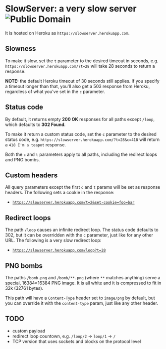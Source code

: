 # SlowServer: a very slow server ![Public Domain](https://pypip.in/license/intperm/badge.png)

It is hosted on Heroku as `https://slowserver.herokuapp.com`.

## Slowness

To make it slow, set the `t` parameter to the desired timeout in seconds, e.g.
`https://slowserver.herokuapp.com/?t=28` will take 28 seconds to return a
response.

**NOTE:** the default Heroku timeout of 30 seconds still applies. If you
specify a timeout longer than that, you'll also get a 503 response from Heroku,
regardless of what you've set in the `c` parameter.

## Status code

By default, it returns empty **200 OK** responses for all paths except `/loop`,
which defaults to **302 Found**.

To make it return a custom status code, set the `c` parameter to the desired
status code, e.g. `https://slowserver.herokuapp.com/?t=28&c=418` will return a
`418 I'm a teapot` response.

Both the `c` and `t` parameters apply to all paths, including the redirect
loops and PNG bombs.

## Custom headers

All query parameters except the first `c` and `t` params will be set as
response headers. The following sets a cookie in the response:

* [`https://slowserver.herokuapp.com/t=2&set-cookie=foo=bar`][2]

[2]: https://slowserver.herokuapp.com/t=2&set-cookie=foo=bar

## Redirect loops

The path `/loop` causes an infinite redirect loop. The status code defaults to
302, but it can be overridden with the `c` parameter, just like for any other
URL. The following is a very slow redirect loop:

* [`https://slowserver.herokuapp.com/loop?t=28`][1]

[1]: https://slowserver.herokuapp.com/loop?t=28

## PNG bombs

The paths `/bomb.png` and `/bomb/**.png` (where `**` matches anything) serve a
special, 16384×16384 PNG image. It is all white and it is compressed to fit in
32k (32761 bytes).

This path will have a `Content-Type` header set to `image/png` by default, but
you can override it with the `content-type` param, just like any other header.

## TODO

* custom payload
* redirect loop countown, e.g. `/loop/2` → `loop/1` → `/`
* TCP version that uses sockets and blocks on the protocol level
